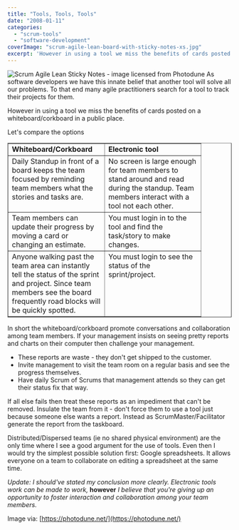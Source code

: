 ```yaml
---
title: "Tools, Tools, Tools"
date: "2008-01-11"
categories: 
  - "scrum-tools"
  - "software-development"
coverImage: "scrum-agile-lean-board-with-sticky-notes-xs.jpg"
excerpt: 'However in using a tool we miss the benefits of cards posted on a whiteboard/corkboard in'
---
```


![Scrum Agile Lean Sticky Notes - image licensed from Photodune](src/content/blog/tools-tools-too/images/scrum-agile-lean-board-with-sticky-notes-xs.jpg) As software developers we have this innate belief that another tool will solve all our problems. To that end many agile practitioners search for a tool to track their projects for them.

However in using a tool we miss the benefits of cards posted on a whiteboard/corkboard in a public place.

Let's compare the options

<table border="1" width="400" cellspacing="0" cellpadding="2"><tbody><tr><td valign="top" width="200"><strong>Whiteboard/Corkboard</strong></td><td valign="top" width="200"><strong>Electronic tool</strong></td></tr><tr><td valign="top" width="200">Daily Standup in front of a board keeps the team focused by reminding team members what the stories and tasks are.</td><td valign="top" width="200">No screen is large enough for team members to stand around and read during the standup. Team members interact with a tool not each other.</td></tr><tr><td valign="top" width="200">Team members can update their progress by moving a card or changing an estimate.</td><td valign="top" width="200">You must login in to the tool and find the task/story to make changes.</td></tr><tr><td valign="top" width="200">Anyone walking past the team area can instantly tell the status of the sprint and project. Since team members see the board frequently road blocks will be quickly spotted.</td><td valign="top" width="200">You must login to see the status of the sprint/project.</td></tr></tbody></table>

In short the whiteboard/corkboard promote conversations and collaboration among team members. If your management insists on seeing pretty reports and charts on their computer then challenge your management.

- These reports are waste - they don't get shipped to the customer.
- Invite management to visit the team room on a regular basis and see the progress themselves.
- Have daily Scrum of Scrums that management attends so they can get their status fix that way.

If all else fails then treat these reports as an impediment that can't be removed. Insulate the team from it - don't force them to use a tool just because someone else wants a report. Instead as ScrumMaster/Facilitator generate the report from the taskboard.

Distributed/Dispersed teams (ie no shared physical environment) are the only time where I see a good argument for the use of tools. Even then I would try the simplest possible solution first: Google spreadsheets. It allows everyone on a team to collaborate on editing a spreadsheet at the same time.

_Update: I should've stated my conclusion more clearly. Electronic tools work can be made to work,_ **however** _I believe that you're giving up an opportunity to foster interaction and collaboration among your team members._

Image via: [https://photodune.net/](https://photodune.net/)

